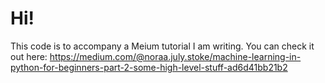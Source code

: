 # Hi!

This code is to accompany a Meium tutorial I am writing. You can check it out here: https://medium.com/@noraa.july.stoke/machine-learning-in-python-for-beginners-part-2-some-high-level-stuff-ad6d41bb21b2
